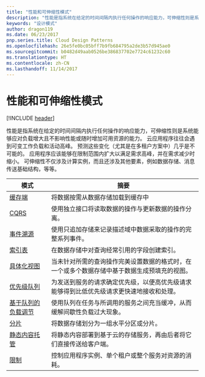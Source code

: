 ```yaml
---
title: "性能和可伸缩性模式"
description: "性能是指系统在给定的时间间隔内执行任何操作的响应能力，可伸缩性则是系统能够应对负载增大且不影响性能或随时增加可用资源的能力。 云应用程序往往会遇到可变工作负载和活动高峰。 预测这些变化（尤其是在多租户方案中）几乎是不可能的。 应用程序应该能够在限制范围内扩大以满足需求高峰，并在需求减少时缩小。 可伸缩性不仅涉及计算实例，而且还涉及其他要素，例如数据存储、消息传送基础结构，等等。"
keywords: "设计模式"
author: dragon119
ms.date: 06/23/2017
pnp.series.title: Cloud Design Patterns
ms.openlocfilehash: 26e5fe0bc05bff7b9fb684795a2de3b57d945ae0
ms.sourcegitcommit: b0482d49aab0526be386837702e7724c61232c60
ms.translationtype: HT
ms.contentlocale: zh-CN
ms.lasthandoff: 11/14/2017
---
```

# <a name="performance-and-scalability-patterns"></a>性能和可伸缩性模式

[!INCLUDE [header](../../_includes/header.md)]

性能是指系统在给定的时间间隔内执行任何操作的响应能力，可伸缩性则是系统能够应对负载增大且不影响性能或随时增加可用资源的能力。 云应用程序往往会遇到可变工作负载和活动高峰。 预测这些变化（尤其是在多租户方案中）几乎是不可能的。 应用程序应该能够在限制范围内扩大以满足需求高峰，并在需求减少时缩小。 可伸缩性不仅涉及计算实例，而且还涉及其他要素，例如数据存储、消息传送基础结构，等等。

| 模式 | 摘要 |
| ------- | ------- |
| [缓存端](../cache-aside.md) | 将数据按需从数据存储加载到缓存中 |
| [CQRS](../cqrs.md) | 使用独立接口将读取数据的操作与更新数据的操作分离。 |
| [事件溯源](../event-sourcing.md) | 使用只追加存储来记录描述域中数据采取的操作的完整系列事件。 |
| [索引表](../index-table.md) | 在数据存储中对查询经常引用的字段创建索引。 |
| [具体化视图](../materialized-view.md) | 当未针对所需的查询操作完美设置数据的格式时，在一个或多个数据存储中基于数据生成预填充的视图。 |
| [优先级队列](../priority-queue.md) | 为发送到服务的请求确定优先级，以便高优先级请求能够得到比低优先级请求更快速地接收和处理。 |
| [基于队列的负载调节](../queue-based-load-leveling.md) | 使用队列在任务与所调用的服务之间充当缓冲，从而缓解间歇性负载过大现象。 |
| [分片](../sharding.md) | 将数据存储划分为一组水平分区或分片。 |
| [静态内容托管](../static-content-hosting.md) | 将静态内容部署到基于云的存储服务，再由后者将它们直接传送给客户端。 |
| [限制](../throttling.md) | 控制应用程序实例、单个租户或整个服务对资源的消耗。 |
